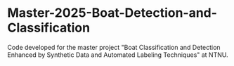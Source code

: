 # Master-2025-Boat-Detection-and-Classification
Code developed for the master project "Boat Classification and Detection Enhanced by Synthetic Data and Automated Labeling Techniques" at NTNU.
